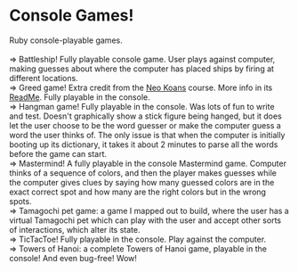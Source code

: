 # Console Games!
Ruby console-playable games. 
<br /><br />
=> Battleship! Fully playable console game. User plays against computer, making guesses about where the computer
has placed ships by firing at different locations. 
<br />
=> Greed game! Extra credit from the [Neo Koans](http://www.rubykoans.com/) course. More info in its [ReadMe](https://github.com/mindplace/learning/tree/master/Greed%20game).
Fully playable in the console. 
<br />
=> Hangman game! Fully playable in the console. Was lots of fun to write and test. Doesn't graphically 
show a stick figure being hanged, but it does
let the user choose to be the word guesser or make the computer guess a word the user thinks of. The only issue
is that when the computer is initially booting up its dictionary, it takes it about 2 minutes to parse all the 
words before the game can start. 
<br />
=> Mastermind! A fully playable in the console Mastermind game. Computer thinks of a sequence of 
colors, and then the player makes guesses while the computer gives clues by saying how many 
guessed colors are in the exact correct spot and how many are the right colors but in the wrong spots. 
<br />
=> Tamagochi pet game: a game I mapped out to build, where the user has a virtual Tamagochi pet which can play with the user and accept
other sorts of interactions, which alter its state. 
<br />
=> TicTacToe! Fully playable in the console. Play against the computer. 
<br />
=> Towers of Hanoi: a complete Towers of Hanoi game, playable in the console! And even bug-free! Wow!
<br />